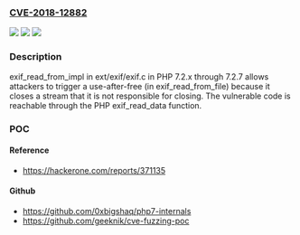 ### [CVE-2018-12882](https://cve.mitre.org/cgi-bin/cvename.cgi?name=CVE-2018-12882)
![](https://img.shields.io/static/v1?label=Product&message=n%2Fa&color=blue)
![](https://img.shields.io/static/v1?label=Version&message=n%2Fa&color=blue)
![](https://img.shields.io/static/v1?label=Vulnerability&message=n%2Fa&color=brighgreen)

### Description

exif_read_from_impl in ext/exif/exif.c in PHP 7.2.x through 7.2.7 allows attackers to trigger a use-after-free (in exif_read_from_file) because it closes a stream that it is not responsible for closing. The vulnerable code is reachable through the PHP exif_read_data function.

### POC

#### Reference
- https://hackerone.com/reports/371135

#### Github
- https://github.com/0xbigshaq/php7-internals
- https://github.com/geeknik/cve-fuzzing-poc

